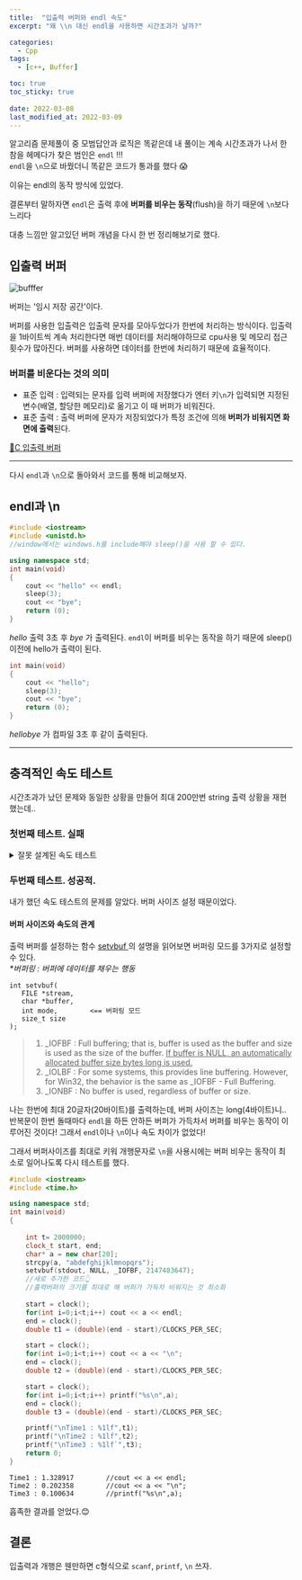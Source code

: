 ```yaml
---
title:  "입출력 버퍼와 endl 속도"
excerpt: "왜 \\n 대신 endl을 사용하면 시간초과가 날까?"

categories:
  - Cpp
tags:
  - [c++, Buffer]

toc: true
toc_sticky: true
 
date: 2022-03-08
last_modified_at: 2022-03-09
---
```


알고리즘 문제풀이 중 모범답안과 로직은 똑같은데 내 풀이는 계속 시간초과가 나서 한참을 헤메다가 찾은 범인은 `endl` !!!  
`endl`을 `\n`으로 바꿨더니 똑같은 코드가 통과를 했다 😱

이유는 endl의 동작 방식에 있었다.

결론부터 말하자면 `endl`은 출력 후에 **버퍼를 비우는 동작**(flush)을 하기 때문에 `\n`보다 느리다


대충 느낌만 알고있던 버퍼 개념을 다시 한 번 정리해보기로 했다.  

## 입출력 버퍼 
![bufffer](https://user-images.githubusercontent.com/48314521/157240726-47b69682-b3b5-43e1-bc8a-fb5dad5c7352.png)

버퍼는 '임시 저장 공간'이다.

버퍼를 사용한 입출력은 입출력 문자를 모아두었다가 한번에 처리하는 방식이다. 입출력을 1바이트씩 계속 처리한다면 매번 데이터를 처리해야하므로 cpu사용 및 메모리 접근 횟수가 많아진다. 버퍼를 사용하면 데이터를 한번에 처리하기 때문에 효율적이다.

### 버퍼를 비운다는 것의 의미

- 표준 입력 : 입력되는 문자를 입력 버퍼에 저장했다가 엔터 키`\n`가 입력되면 지정된 변수(배열, 할당한 메모리)로 옮기고 이 때 버퍼가 비워진다. 
- 표준 출력 : 출력 버퍼에 문자가 저장되었다가 특정 조건에 의해 **버퍼가 비워지면 화면에 출력**된다.

[🔗C 입출력 버퍼](https://dojang.io/mod/page/view.php?id=763)

---
다시 `endl`과 `\n`으로 돌아와서 코드를 통해 비교해보자.

## endl과 \n

```c++
#include <iostream>
#include <unistd.h> 
//window에서는 windows.h를 include해야 sleep()을 사용 할 수 있다.

using namespace std;
int main(void)
{
    cout << "hello" << endl;
    sleep(3);
    cout << "bye";
    return (0);
}
```
_hello_ 출력 3초 후 _bye_ 가 출력된다.
`endl`이 버퍼를 비우는 동작을 하기 때문에 sleep() 이전에 hello가 출력이 된다.

```c++
int main(void)
{
    cout << "hello";
    sleep(3);
    cout << "bye";
    return (0);
}
```
_hellobye_ 가 컴파일 3초 후 같이 출력된다.






---

## 충격적인 속도 테스트
시간초과가 났던 문제와 동일한 상황을 만들어 최대 200만번 string 출력 상황을 재현했는데..
### 첫번째 테스트. 실패
<details>
<summary>잘못 설계된 속도 테스트</summary>
<div markdown="1">

```c++
#include <iostream>
#include <time.h>

using namespace std;
int main(void)
{
    
    int t;
    clock_t start, end;
    char* a = new char[20];
    strcpy(a, "abdefghijklmnopqrs");

    t=2000000;
    start = clock(); 
    while(t--) cout << a << endl;
    end = clock();
    double t1 = (double)(end - start)/CLOCKS_PER_SEC;

    t=2000000;
    start = clock();
    while(t--) cout << a << "\n";
    end = clock();
    double t2 = (double)(end - start)/CLOCKS_PER_SEC;

    t=2000000;
    start = clock();
    while(t--) printf("%s\n",a);
    end = clock();
    double t3 = (double)(end - start)/CLOCKS_PER_SEC;

    printf("\nTime1: %lf\nTime2: %lf\nTime3: %lf\n", t1,t2,t3);

    return 0;
}
```

결과가 너무 충격적이다😱😱😱😱
왜! `cout << a << endl;`이게 제일 빠르지?  
~~초등학교때 과학실험 생각난다. 이론 공부 열심히 하고 막상 실험하면 이상한 결과가 나와서 보고서 조작많이 했는데...~~  
무엇이 잘못됬는지 알려주실 분~!!
```
Time1: 1.322699     //cout << a << endl;
Time2: 1.372523     //cout << a << "\n";
Time3: 1.409360     //printf("%s\n",a);
```

공부하고도 찝찝해..!😩
</div>
</details>

### 두번째 테스트. 성공적.
내가 했던 속도 테스트의 문제를 알았다.
버퍼 사이즈 설정 때문이었다.
#### 버퍼 사이즈와 속도의 관계
출력 버퍼를 설정하는 함수 [setvbuf
](https://docs.microsoft.com/en-us/cpp/c-runtime-library/reference/setvbuf?view=msvc-170)의 설명을 읽어보면 버퍼링 모드를 3가지로 설정할 수 있다.  
*\*버퍼링 : 버퍼에 데이터를 채우는 행동*  

```
int setvbuf(
   FILE *stream,
   char *buffer,
   int mode,        <== 버퍼링 모드
   size_t size
);
```
>1.  _IOFBF : Full buffering; that is, buffer is used as the buffer and size is used as the size of the buffer. <u>If buffer is NULL, an automatically allocated buffer size bytes long is used.</u>
>2. _IOLBF : For some systems, this provides line buffering. However, for Win32, the behavior is the same as _IOFBF - Full Buffering.
>3. _IONBF : No buffer is used, regardless of buffer or size.

나는 한번에 최대 20글자(20바이트)를 출력하는데, 버퍼 사이즈는 long(4바이트)니.. 반복문이 한번 돌때마다 `endl`을 하든 안하든 버퍼가 가득차서 버퍼를 비우는 동작이 이루어진 것이다!
그래서 `endl`이나 `\n`이나 속도 차이가 없었다!

그래서 버퍼사이즈를 최대로 키워 개행문자로 `\n`을 사용시에는 버퍼 비우는 동작이 최소로 일어나도록 다시 테스트를 했다.

```cpp
#include <iostream>
#include <time.h>

using namespace std;
int main(void)
{
    
    int t= 2000000;
    clock_t start, end;
    char* a = new char[20];
    strcpy(a, "abdefghijklmnopqrs");
    setvbuf(stdout, NULL, _IOFBF, 2147483647);
    //새로 추가한 코드👆
    //출력버퍼의 크기를 최대로 해 버퍼가 가득차 비워지는 것 최소화
    
    start = clock(); 
    for(int i=0;i<t;i++) cout << a << endl;
    end = clock();
    double t1 = (double)(end - start)/CLOCKS_PER_SEC;

    start = clock();
    for(int i=0;i<t;i++) cout << a << "\n";
    end = clock();
    double t2 = (double)(end - start)/CLOCKS_PER_SEC;

    start = clock();
    for(int i=0;i<t;i++) printf("%s\n",a);
    end = clock();
    double t3 = (double)(end - start)/CLOCKS_PER_SEC;

    printf("\nTime1 : %1lf",t1);
    printf("\nTime2 : %1lf",t2);
    printf("\nTime3 : %1lf`",t3);
    return 0;
}
```
```
Time1 : 1.328917        //cout << a << endl;
Time2 : 0.202358        //cout << a << "\n";
Time3 : 0.100634        //printf("%s\n",a);
```
흡족한 결과를 얻었다.😊

## 결론
입출력과 개행은 웬만하면 c형식으로 `scanf`, `printf`, `\n` 쓰자.